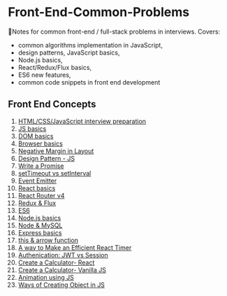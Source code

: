 # Front-End-Common-Problems
🤔Notes for common front-end / full-stack problems in interviews. Covers:
- common algorithms implementation in JavaScript, 
- design patterns, JavaScript basics,  
- Node.js basics, 
- React/Redux/Flux basics, 
- ES6 new features, 
- common code snippets in front end development 


## Front End Concepts
1. [HTML/CSS/JavaScript interview preparation](https://github.com/caomingkai/Front-End-Common-Problems/blob/master/Facebook-Interview-Preparation.md)
2. [JS basics](https://github.com/caomingkai/Front-End-Common-Problems/blob/master/Note-of-Eloquent-JavaScript.md)
3. [DOM basics](https://github.com/caomingkai/Front-End-Common-Problems/blob/master/Common-DOM-Manipulations.md)
4. [Browser basics](https://github.com/caomingkai/Front-End-Common-Problems/blob/master/Note-of-Eloquent-JavaScript-JS-and-Browser.md)
5. [Negative Margin in Layout](https://github.com/caomingkai/Front-End-Common-Problems/blob/master/Negative-Margin-in-Layout.md)
6. [Design Pattern - JS](https://github.com/caomingkai/Front-End-Common-Problems/blob/master/Design-Pattern-JS.md)
7. [Write a Promise](https://github.com/caomingkai/Front-End-Common-Problems/blob/master/Write-Our-Own-Promise.md)
8. [setTimeout vs setInterval](https://github.com/caomingkai/Front-End-Common-Problems/blob/master/setTimeout-vs-setInterval.md)
9. [Event Emitter](https://github.com/caomingkai/Front-End-Common-Problems/blob/master/Event-Emitter.md)
10. [React basics](https://github.com/caomingkai/Front-End-Common-Problems/blob/master/React-Learning.md)
10. [React Router v4](https://github.com/caomingkai/Front-End-Common-Problems/blob/master/React-Router-v4.md)
10. [Redux & Flux](https://github.com/caomingkai/Front-End-Common-Problems/blob/master/Flux-Redux.md)
11. [ES6](https://github.com/caomingkai/Front-End-Common-Problems/blob/master/ES6.md)
12. [Node.js basics](https://github.com/caomingkai/Front-End-Common-Problems/blob/master/Node-js.md)
12. [Node & MySQL](https://github.com/caomingkai/Front-End-Common-Problems/blob/master/Node-MySQL.md)
13. [Express basics](https://github.com/caomingkai/Front-End-Common-Problems/blob/master/Express-Framework.md)
13. [this & arrow function](https://github.com/caomingkai/Front-End-Common-Problems/blob/master/this-arrow-function.md)
14. [A way to Make an Efficient React Timer](https://github.com/caomingkai/Front-End-Common-Problems/blob/master/A-Way-to-Make-an-Efficient-React-Timer.md)
15. [Authenication: JWT vs Session](https://github.com/caomingkai/Front-End-Common-Problems/blob/master/Authetication-JWT-vs-Session.md)
16. [Create a Calculator- React](https://github.com/caomingkai/Front-End-Common-Problems/blob/master/Create-a-Calculator-React.md)
17. [Create a Calculator- Vanilla JS](https://github.com/caomingkai/Front-End-Common-Problems/blob/master/Create-a-Calculator-Vanilla-JS.md)
18. [Animation using JS](https://github.com/caomingkai/Front-End-Common-Problems/blob/master/How-to-Make-Animation-using-JS.md)
19. [Ways of Creating Object in JS](https://github.com/caomingkai/Front-End-Common-Problems/blob/master/Ways-of-Creating-Objects-in-JS.md)

